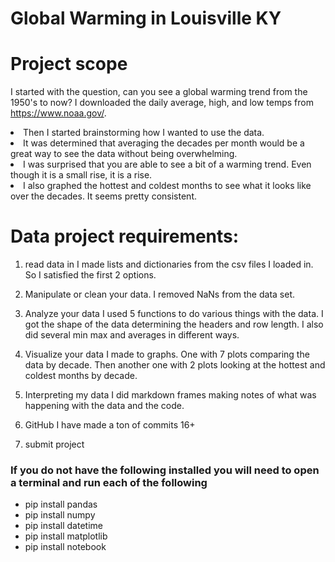 <h1>Global Warming in Louisville KY <h2>

<h1> <b>Project scope </b></h1>

I started with the question, can you see a global warming trend from the 1950's to now?
I downloaded the daily average, high, and low temps from https://www.noaa.gov/. 
<li>Then I started brainstorming how I wanted to use the data. </li>
<li> It was determined that averaging the decades per month would be a great way to see the data without being overwhelming.</li>
<li> I was surprised that you are able to see a bit of a warming trend. Even though it is a small rise, it is a rise. </li> 
<li> I also graphed the hottest and coldest months to see what it looks like over the decades. It seems pretty consistent.</li>

<h1><b>Data project requirements:</b></h1>

1. read data in 
I made lists and dictionaries from the csv files I loaded in. So I satisfied the first 2 options. 

2. Manipulate or clean your data. 
I removed NaNs from the data set. 

3. Analyze your data 
I used 5 functions to do various things with the data. I got the shape of the data determining the headers and row length. I also did several min max and averages in different ways.

4. Visualize your data 
I made to graphs. One with 7 plots comparing the data by decade. Then another one with 2 plots looking at the hottest and coldest months by decade. 

5. Interpreting my data
I did markdown frames making notes of what was happening with the data and the code. 

6. GitHub 
I have made a ton of commits 16+

7. submit project 

<h3><b>If you do not have the following installed you will need to open a terminal and run each of the following </b></h3>

- pip install pandas
- pip install numpy
- pip install datetime
- pip install matplotlib
- pip install notebook